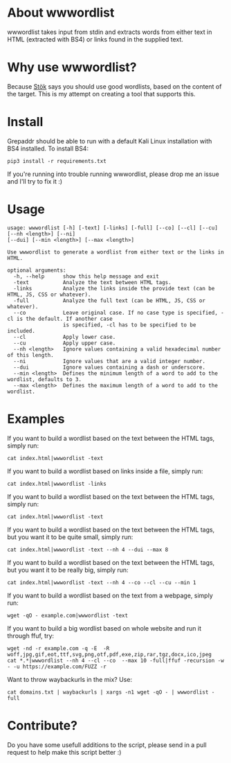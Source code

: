 # About wwwordlist
wwwordlist takes input from stdin and extracts words from either text in HTML (extracted with BS4) or links found in the supplied text.

# Why use wwwordlist?
Because [Stök](https://twitter.com/stokfredrik) says you should use good wordlists, based on the content of the target. This is my attempt on creating a tool that supports this.

# Install
Grepaddr should be able to run with a default Kali Linux installation with BS4 installed. To install BS4:
```
pip3 install -r requirements.txt
```
If you're running into trouble running wwwordlist, please drop me an issue and I'll try to fix it :)

# Usage
```
usage: wwwordlist [-h] [-text] [-links] [-full] [--co] [--cl] [--cu] [--nh <length>] [--ni] 
[--dui] [--min <length>] [--max <length>]

Use wwwordlist to generate a wordlist from either text or the links in HTML.

optional arguments:
  -h, --help      show this help message and exit
  -text           Analyze the text between HTML tags.
  -links          Analyze the links inside the provide text (can be HTML, JS, CSS or whatever).
  -full           Analyze the full text (can be HTML, JS, CSS or whatever).
  --co            Leave original case. If no case type is specified, -cl is the default. If another case 
                  is specified, -cl has to be specified to be included.
  --cl            Apply lower case.
  --cu            Apply upper case.
  --nh <length>   Ignore values containing a valid hexadecimal number of this length.
  --ni            Ignore values that are a valid integer number.
  --dui           Ignore values containing a dash or underscore.
  --min <length>  Defines the minimum length of a word to add to the wordlist, defaults to 3.
  --max <length>  Defines the maximum length of a word to add to the wordlist.
```

# Examples
If you want to build a wordlist based on the text between the HTML tags, simply run:
```
cat index.html|wwwordlist -text
```
If you want to build a wordlist based on links inside a file, simply run:
```
cat index.html|wwwordlist -links
```
If you want to build a wordlist based on the text between the HTML tags, simply run:
```
cat index.html|wwwordlist -text
```
If you want to build a wordlist based on the text between the HTML tags, but you want it to be quite small, simply run:
```
cat index.html|wwwordlist -text --nh 4 --dui --max 8
```
If you want to build a wordlist based on the text between the HTML tags, but you want it to be really big, simply run:
```
cat index.html|wwwordlist -text --nh 4 --co --cl --cu --min 1
```
If you want to build a wordlist based on the text from a webpage, simply run:
```
wget -qO - example.com|wwwordlist -text
```
If you want to build a big wordlist based on whole website and run it through ffuf, try:
```
wget -nd -r example.com -q -E  -R woff,jpg,gif,eot,ttf,svg,png,otf,pdf,exe,zip,rar,tgz,docx,ico,jpeg
cat *.*|wwwordlist --nh 4 --cl --co  --max 10 -full|ffuf -recursion -w - -u https://example.com/FUZZ -r
```
Want to throw waybackurls in the mix? Use:
```
cat domains.txt | waybackurls | xargs -n1 wget -qO - | wwwordlist -full
```
# Contribute?
Do you have some usefull additions to the script, please send in a pull request to help make this script better :)
